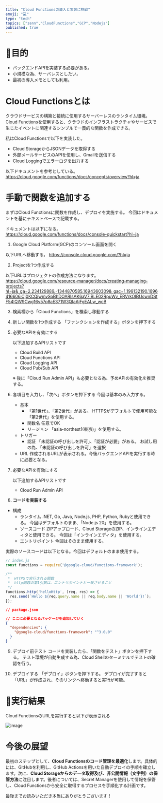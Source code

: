 ```yaml
---
title: "Cloud Functionsの導入と実装に挑戦"
emoji: "💻"
type: "tech"
topics: ["zenn","CloudFunctions","GCP","Nodejs"]
published: true
---
```


# 🎯目的

- バックエンドAPIを実装する必要がある。
- 小規模な為、サーバレスとしたい。
- 最初の導入メモとしても利用。

# Cloud Functionsとは

クラウドサービスの構築と接続に使用するサーバーレスのランタイム環境。
Cloud Functionsを使用すると、クラウドのインフラストラクチャやサービスで生じたイベントに関連するシンプルで一義的な関数を作成できる。

私はCloud Functionsで以下を実装した。
- Cloud StorageからJSONデータを取得する
- 外部メールサービスのAPIを使用し、Gmailを送信する
- Cloud Loggingでエラーログを出力する

以下ドキュメントを参考としている。
https://cloud.google.com/functions/docs/concepts/overview?hl=ja


# 手動で関数を追加する

まずはCloud Functionsに関数を作成し、デプロイを実施する。
今回はドキュメントを基にテキストベースで記載する。

ドキュメントは以下になる。
https://cloud.google.com/functions/docs/console-quickstart?hl=ja

1. Google Cloud Platform(GCP)のコンソール画面を開く

以下URLへ移動する。
https://console.cloud.google.com/?hl=ja

2. Projectを1つ作成する

以下URLはプロジェクトの作成方法になります。
https://cloud.google.com/resource-manager/docs/creating-managing-projects?hl=ja&_ga=2.234129886.-1344870585.1694360309&_gac=1.196132190.1696416606.Cj0KCQjwmvSoBhDOARIsAK6aV7iBLE02RpuWv_ERVrkOlBUswnDStF54IQW9Cwg16v57p8aE371W3QIaAjFgEALw_wcB

3. 検索欄から「Cloud Functions」を検索し移動する 
&nbsp;

4. 新しい関数を1つ作成する
  「ファンクションを作成する」ボタンを押下する
&nbsp;

5. 必要なAPIを有効にする
   
   以下追加するAPIリストです
   - Cloud Build API
   - Cloud Functions API
   - Cloud Logging API
   - Cloud Pub/Sub API
  
   ※ 後に「Cloud Run Admin API」も必要となる為、予めAPIの有効化を推奨する。
&nbsp;

6. 各項目を入力し、「次へ」ボタンを押下する
   今回は基本のみ入力する。

   - 基本
     - 「第1世代」、「第2世代」がある。
        HTTPSがデフォルトで使用可能な「第2世代」を使用する。 
     - 関数名
       任意でOK
     - リージョン
       「asia-northest1(東京)」を使用する。
   - トリガー
     - 認証
      「未認証の呼び出しを許可」、「認証が必要」がある。
      お試し用の為、「未認証の呼び出しを許可」を選択
   - URL
     作成されるURLが表示される。今後バックエンドAPIを実行する時に必要となる。 
&nbsp;

7. 必要なAPIを有効にする

   以下追加するAPIリストです
   - Cloud Run Admin API
&nbsp;

8. **コードを実装する**

  - 構成
    - ランタイム
      .NET, Go, Java, Node.js, PHP, Python, Rubyと使用できる。
      今回はデフォルトのまま、「Node.js 20」を使用する。
    - ソースコード
      ZIPアップロード、Cloud StorageのZIP、インラインエディタと使用できる。
      今回は「インラインエディタ」を使用する。
    - エントリポイント 
      今回はそのまま使用する。 

実際のソースコードは以下となる。今回はデフォルトのまま使用する。

```javascript
// index.js
const functions = require('@google-cloud/functions-framework');

/**
 *  HTTPSで実行される関数
 *  http関数の第1引数は、エントリポイントと一致させること
 */
functions.http('helloHttp', (req, res) => {
  res.send(`Hello ${req.query.name || req.body.name || 'World'}!`);
});
```

```json
// package.json

// ここに必要となるパッケージを追加していく
{
  "dependencies": {
    "@google-cloud/functions-framework": "^3.0.0"
  }
}
```

9. デプロイ前テスト
   コードを実装したら、「関数をテスト」ボタンを押下する。
   テスト環境が自動生成する為、Cloud Shellのターミナルでテストの確認を行う。
&nbsp;

10.  デプロイする
    「デプロイ」ボタンを押下する。
    デプロイが完了すると「URL」が作成され、そのリンクへ移動すると実行が可能。

# 🚀実行結果

Cloud FunctionsのURLを実行すると以下が表示される

![image](https://storage.googleapis.com/zenn-user-upload/9f18232cbc45-20231006.png)

# 今後の展望

最初のステップとして、**Cloud Functionsのコード管理を最適化**します。具体的には、GitHubを利用し、GitHub Actionsを用いた自動デプロイの手順を確立します。次に、**Cloud Storageからのデータ取得及び、非公開情報（文字列）の保管方法**に注目します。後者については、Secret Managerを使用して情報を保管し、Cloud Functionsから安全に取得するプロセスを手順化する計画です。

最後までお読みいただき本当にありがとうございます！